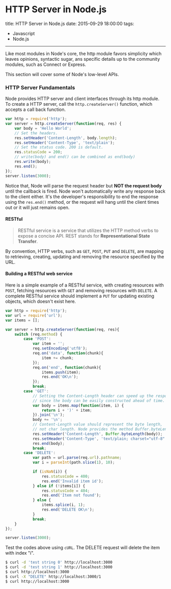 # HTTP Server in Node.js
title: HTTP Server in Node.js
date: 2015-09-29 18:00:00
tags:
- Javascript
- Node.js

---

Like most modules in Node's core, the http module favors simplicity which leaves opinions, syntactic sugar, ans specific details up to the community modules, such as Connect or Express.

This section will cover some of Node's low-level APIs.
<!-- more -->
### HTTP Server Fundamentals
Node provides HTTP server and client interfaces through its http module. To create a HTTP server, call the `http.createServer()` function, which accepts a call back function.
``` javascript
var http = require('http');
var server = http.createServer(function(req, res) {
	var body = 'Hello World';
	// Set the headers.
	res.setHeader('Content-Length', body.length);
	res.setHeader('Content-Type', 'text/plain');
	// Set the status code. 200 is default.
	res.statusCode = 200;
	// write(body) and end() can be combined as end(body)
	res.write(body);
	res.end();
});
server.listen(3000);
```
Notice that, Node will parse the request header but **NOT the request body** until the callback is fired. Node won't automatically write any response back to the client either. It's the developer's responsibility to end the response using the `res.end()` method, or the request will hang until the client times out or it will just remains open.

#### RESTful
> RESTful service is a service that utilizes the HTTP method verbs to expose a concise API. REST stands for **Representational State Transfer**.

By convention, HTTP verbs, such as `GET`, `POST`, `PUT` and `DELETE`, are mapping to retrieving, creating, updating and removing the resource specified by the URL.

#### Building a RESTful web service
Here is a simple example of a RESTful service, with creating resources with `POST`, fetching resources with `GET` and removing resources with `DELETE`. A complete RESTful service should implement a `PUT` for updating existing objects, which doesn't exist here.
``` javascript
var http = require('http');
var url = require('url');
var items = [];

var server = http.createServer(function(req, res){
    switch (req.method) {
        case 'POST':
            var item = '';
            req.setEncoding('utf8');
            req.on('data', function(chunk){
                item += chunk;
            });
            req.on('end', function(chunk){
                items.push(item);
                res.end('OK\n');
            });
            break;
        case 'GET':
            // Setting the Content-Length header can speed up the response,
            // since the body can be easily constructed ahead of time.
            var body = items.map(function(item, i) {
                return i + ')' + item;
            }).join('\n');
            body += '\n';
            // Content-Length value should represent the byte length,
            // not char length. Node provides the method Buffer.byteLength().
            res.setHeader('Content-Length', Buffer.byteLength(body));
            res.setHeader('Content-Type', 'text/plain; charset="utf-8"');
            res.end(body);
            break;
        case 'DELETE':
            var path = url.parse(req.url).pathname;
            var i = parseInt(path.slice(1), 10);

            if (isNaN(i)) {
                res.statusCode = 400;
                res.end('Invalid item id');
            } else if (!items[i]) {
                res.statusCode = 404;
                res.end('Item not found');
            } else {
                items.splice(i, 1);
                res.end('DELETE OK\n');
            }
            break;
    }
});

server.listen(3000);
```
Test the codes above using `cURL`. The DELETE request will delete the item with index "i".
``` bash
$ curl -d 'test string 0' http://localhost:3000
$ curl -d 'test string 1' http://localhost:3000
$ curl http://localhost:3000
$ curl -X "DELETE" http://localhost:3000/1
$ curl http://localhost:3000
```